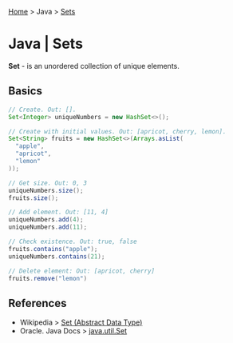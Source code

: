 [Home](../index.md) > Java > [Sets](./java_sets.md)

# Java | Sets

**Set** - is an unordered collection of unique elements.

## Basics

```java
// Create. Out: [].
Set<Integer> uniqueNumbers = new HashSet<>();

// Create with initial values. Out: [apricot, cherry, lemon].
Set<String> fruits = new HashSet<>(Arrays.asList(
  "apple",
  "apricot",
  "lemon"
));

// Get size. Out: 0, 3
uniqueNumbers.size();
fruits.size();

// Add element. Out: [11, 4]
uniqueNumbers.add(4);
uniqueNumbers.add(11);

// Check existence. Out: true, false
fruits.contains("apple");
uniqueNumbers.contains(21);

// Delete element: Out: [apricot, cherry]
fruits.remove("lemon")
```

## References

- Wikipedia > [Set (Abstract Data Type)](<https://en.wikipedia.org/wiki/Set_(abstract_data_type)>)
- Oracle. Java Docs > [java.util.Set](https://docs.oracle.com/javase/8/docs/api/java/util/Set.html)
